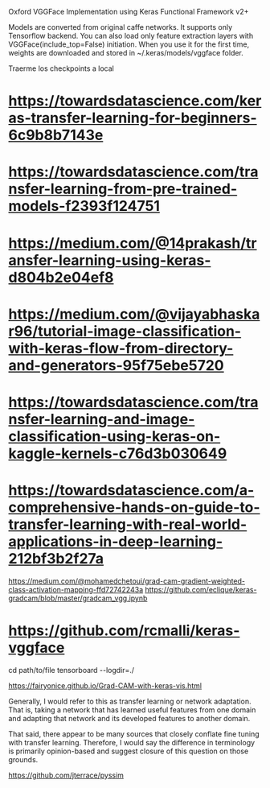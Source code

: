 
Oxford VGGFace Implementation using Keras Functional Framework v2+

Models are converted from original caffe networks.
It supports only Tensorflow backend.
You can also load only feature extraction layers with VGGFace(include_top=False) initiation.
When you use it for the first time, weights are downloaded and stored in ~/.keras/models/vggface folder.

Traerme los checkpoints a local

# https://towardsdatascience.com/keras-transfer-learning-for-beginners-6c9b8b7143e
# https://towardsdatascience.com/transfer-learning-from-pre-trained-models-f2393f124751
# https://medium.com/@14prakash/transfer-learning-using-keras-d804b2e04ef8
# https://medium.com/@vijayabhaskar96/tutorial-image-classification-with-keras-flow-from-directory-and-generators-95f75ebe5720
# https://towardsdatascience.com/transfer-learning-and-image-classification-using-keras-on-kaggle-kernels-c76d3b030649
# https://towardsdatascience.com/a-comprehensive-hands-on-guide-to-transfer-learning-with-real-world-applications-in-deep-learning-212bf3b2f27a

https://medium.com/@mohamedchetoui/grad-cam-gradient-weighted-class-activation-mapping-ffd72742243a
https://github.com/eclique/keras-gradcam/blob/master/gradcam_vgg.ipynb

# https://github.com/rcmalli/keras-vggface

cd path/to/file
tensorboard --logdir=./

https://fairyonice.github.io/Grad-CAM-with-keras-vis.html

Generally, I would refer to this as transfer learning or network adaptation. That is, taking a network that has learned useful features from one domain and adapting that network and its developed features to another domain.

That said, there appear to be many sources that closely conflate fine tuning with transfer learning. Therefore, I would say the difference in terminology is primarily opinion-based and suggest closure of this question on those grounds.


https://github.com/jterrace/pyssim